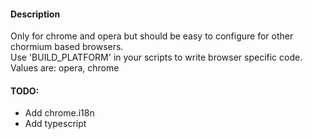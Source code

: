 #### Description
Only for chrome and opera but should be easy to configure for other chormium based browsers.  
Use 'BUILD_PLATFORM' in your scripts to write browser specific code.
Values are: opera, chrome


#### TODO:
* Add chrome.i18n 
* Add typescript 

